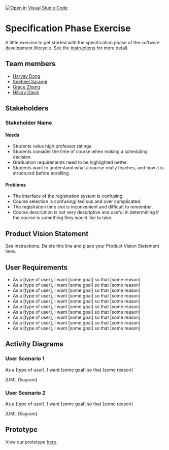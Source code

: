 [![Open in Visual Studio Code](https://classroom.github.com/assets/open-in-vscode-c66648af7eb3fe8bc4f294546bfd86ef473780cde1dea487d3c4ff354943c9ae.svg)](https://classroom.github.com/online_ide?assignment_repo_id=8554207&assignment_repo_type=AssignmentRepo)
# Specification Phase Exercise

A little exercise to get started with the specification phase of the software development lifecycle. See the [instructions](instructions.md) for more detail.

## Team members

- [Harvey Dong](https://github.com/junyid)
- [Sneheel Sarangi](https://github.com/Xarangi)
- [Grace Zhang](https://github.com/gracezhang89)
- [Hillary Davis](https://github.com/hillarydavis1)
## Stakeholders

### Stakeholder Name

#### Needs
- Students value high professor ratings.
- Students consider the time of course when making a scheduling decision.
- Graduation requirements need to be highlighted better.
- Students want to understand what a course really teaches, and how it is structured before enrolling.

#### Problems
- The interface of the registration system is confusing.
- Course selection is confusing/ tedious and over complicated.
- The registration time slot is inconvenient and difficult to remember.
- Course description is not very descriptive and useful in determining if the course is something they would like to take.

## Product Vision Statement

See instructions. Delete this line and place your Product Vision Statement here.

## User Requirements

- As a [type of user], I want [some goal] so that [some reason]
- As a [type of user], I want [some goal] so that [some reason]
- As a [type of user], I want [some goal] so that [some reason]
- As a [type of user], I want [some goal] so that [some reason]
- As a [type of user], I want [some goal] so that [some reason]
- As a [type of user], I want [some goal] so that [some reason]
- As a [type of user], I want [some goal] so that [some reason]
- As a [type of user], I want [some goal] so that [some reason]
- As a [type of user], I want [some goal] so that [some reason]
- As a [type of user], I want [some goal] so that [some reason]
## Activity Diagrams

### User Scenario 1
As a [type of user], I want [some goal] so that [some reason]

[UML Diagram]

### User Scenario 2
As a [type of user], I want [some goal] so that [some reason]

[UML Diagram]

## Prototype
View our prototype [here]().
